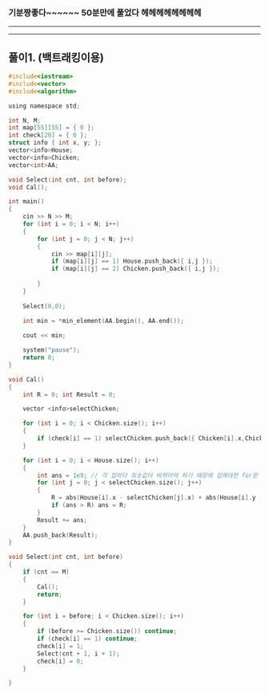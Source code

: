 ### 기분짱좋다~~~~~~ 50분만에 풀었다 헤헤헤헤헤헤헤헤
-------------------------------------------------------------------------------------------------------------

-------------------------------------------------------------------------------------------------------------
## 풀이1. (백트래킹이용)

```c
#include<iostream>
#include<vector>
#include<algorithm>

using namespace std;

int N, M;
int map[55][55] = { 0 };
int check[20] = { 0 };
struct info { int x, y; };
vector<info>House;
vector<info>Chicken;
vector<int>AA;

void Select(int cnt, int before);
void Cal();

int main()
{
	cin >> N >> M;
	for (int i = 0; i < N; i++)
	{
		for (int j = 0; j < N; j++)
		{
			cin >> map[i][j];
			if (map[i][j] == 1) House.push_back({ i,j });
			if (map[i][j] == 2) Chicken.push_back({ i,j });
			
		}
	}
	 
	Select(0,0);
	
	int min = *min_element(AA.begin(), AA.end());

	cout << min;

	system("pause");
	return 0;
}

void Cal()
{
	int R = 0; int Result = 0;

	vector <info>selectChicken;

	for (int i = 0; i < Chicken.size(); i++)
	{
		if (check[i] == 1) selectChicken.push_back({ Chicken[i].x,Chicken[i].y });
	}

	for (int i = 0; i < House.size(); i++)
	{
		int ans = 1e9; // 각 집마다 최솟값이 바뀌어야 하기 때문에 집에대한 for문 안에 처음에 기준이 되는 ans값을 설정해줘야함!
		for (int j = 0; j < selectChicken.size(); j++)
		{
			R = abs(House[i].x - selectChicken[j].x) + abs(House[i].y - selectChicken[j].y);
			if (ans > R) ans = R;
		}
		Result += ans;
	}
	AA.push_back(Result);
}

void Select(int cnt, int before)
{
	if (cnt == M)
	{
		Cal();
		return;
	}

	for (int i = before; i < Chicken.size(); i++)
	{
		if (before >= Chicken.size()) continue;
		if (check[i] == 1) continue;
		check[i] = 1;
		Select(cnt + 1, i + 1);
		check[i] = 0;
	}

}
```
